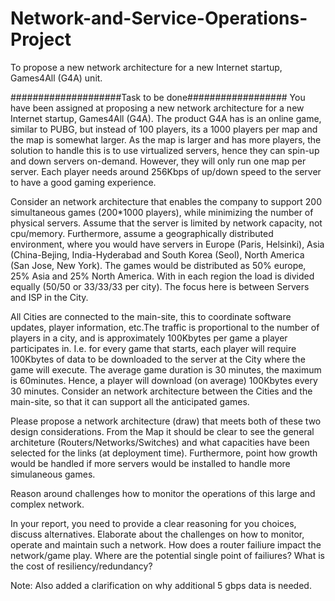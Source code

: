 # Network-and-Service-Operations-Project
To propose a new network architecture for a new Internet startup, Games4All (G4A) unit.

####################Task to be done##################
You have been assigned at proposing a new network architecture for a new Internet startup, Games4All (G4A). The product G4A has is an online game, similar to PUBG, but instead of 100 players, its a 1000 players per map and the map is somewhat larger. As the map is larger and has more players, the solution to handle this is to use virtualized servers, hence they can spin-up and down servers on-demand. However, they will only run one map per server. Each player needs around 256Kbps of up/down speed to the server to have a good gaming experience. 

 

Consider an network architecture that enables the company to support 200 simultaneous games (200*1000 players), while minimizing the number of physical servers. Assume that the server is limited by network capacity, not cpu/memory. Furthermore, assume a geographically distributed environment, where you would have servers in Europe (Paris, Helsinki), Asia (China-Bejing, India-Hyderabad and South Korea (Seol), North America (San Jose, New York). The games would be distributed as 50% europe, 25% Asia and 25% North America. With in each region the load is divided equally (50/50 or 33/33/33 per city). The focus here is between Servers and ISP in the City.  

 

All Cities are connected to the main-site, this to coordinate software updates, player information, etc.The traffic is proportional to the number of players in a city, and is approximately 100Kbytes per game a player participates in. I.e. for every game that starts, each player will require 100Kbytes of data to be downloaded to the server at the City where the game will execute. The average game duration is 30 minutes, the maximum is 60minutes. Hence, a player will download (on average) 100Kbytes every 30 minutes. Consider an network architecture between the Cities and the main-site, so that it can support all the anticipated games. 

 

Please propose a network architecture (draw) that meets both of these two design considerations. From the Map it should be clear to see the general architeture (Routers/Networks/Switches) and what capacities have been selected for the links (at deployment time). Furthermore, point how growth would be handled if more servers would be installed to handle more simulaneous games. 

 

Reason around challenges how to monitor the operations of this large and complex network. 

 

In your report, you need to provide a clear reasoning for you choices, discuss alternatives. Elaborate about the challenges on how to monitor, operate and maintain such a network. How does a router failiure impact the network/game play. Where are the potential single point of failiures? What is the cost of resiliency/redundancy? 

Note: Also added a clarification on why additional 5 gbps data is needed. 

